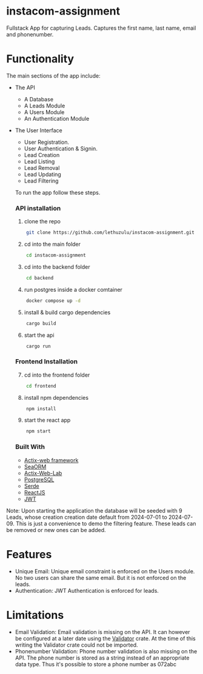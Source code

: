 # instacom-assignment

Fullstack App for capturing Leads. Captures the first name, last name, email and phonenumber.

# Functionality

The main sections of the app include:

-   The API

    -   A Database
    -   A Leads Module
    -   A Users Module
    -   An Authentication Module

-   The User Interface

    -   User Registration.
    -   User Authentication & Signin.
    -   Lead Creation
    -   Lead Listing
    -   Lead Removal
    -   Lead Updating
    -   Lead Filtering

    To run the app follow these steps.

    ### API installation

    1. clone the repo

    ```sh
        git clone https://github.com/lethuzulu/instacom-assignment.git
    ```

    2. cd into the main folder

    ```sh
        cd instacom-assignment
    ```

    3. cd into the backend folder

    ```sh
        cd backend
    ```

    4. run postgres inside a docker comtainer

    ```sh
        docker compose up -d
    ```

    5. install & build cargo dependencies

    ```sh
        cargo build
    ```

    6. start the api

    ```sh
        cargo run
    ```

    ### Frontend Installation

    7. cd into the frontend folder

    ```sh
        cd frontend
    ```

    8. install npm dependencies

    ```sh
        npm install
    ```

    9. start the react app

    ```sh
        npm start
    ```

    ### Built With

    -   [Actix-web framework](https://actix.rs/)
    -   [SeaORM](https://www.sea-ql.org/SeaORM/)
    -   [Actix-Web-Lab](https://crates.io/crates/actix-web-lab)
    -   [PostgreSQL](https://www.postgresql.org/)
    -   [Serde](https://serde.rs/)
    -   [ReactJS](https://react.dev/)
    -   [JWT](https://jwt.io/)


Note: Upon starting the application the database will be seeded with 9 Leads, whose creation creation date default from 2024-07-01 to 2024-07-09. This is just a convenience to demo the filtering feature. These leads can be removed or new ones can be added.

# Features
- Unique Email: Unique email constraint is enforced on the Users module. No two users can share the same email. But it is not enforced on the leads.
- Authentication: JWT Authentication is enforced for leads.

# Limitations
- Email Validation: Email validation is missing on the API. It can however be configured at a later date using the [Validator](https://crates.io/crates/validator) crate. At the time of this writing the Validator crate could not be imported.
- Phonenumber Validation: Phone number validation is also missing on the API. The phone number is stored as a string instead of an appropriate data type. Thus it's possible to store a phone number as 072abc
